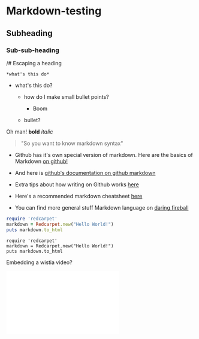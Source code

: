 # Markdown-testing

## Subheading

### Sub-sub-heading

/# Escaping a heading

```
*what's this do*
```

* what's this do?
  * how do I make small bullet points?
  	* Boom

  * bullet?

Oh man! **bold** *italic*

> "So you want to know markdown syntax"

* Github has it's own special version of markdown. Here are the basics of Markdown [on github!](https://help.github.com/articles/markdown-basics/)

* And here is [github's documentation on github markdown](https://help.github.com/articles/github-flavored-markdown/)

* Extra tips about how writing on Github works [here](https://help.github.com/articles/writing-on-github/)

* Here's a recommended markdown cheatsheet [here](https://github.com/adam-p/markdown-here/wiki/Markdown-Cheatsheet)

* You can find more general stuff Markdown language on [daring fireball](http://daringfireball.net/projects/markdown/)


```ruby
require 'redcarpet'
markdown = Redcarpet.new("Hello World!")
puts markdown.to_html
```

```
require 'redcarpet'
markdown = Redcarpet.new("Hello World!")
puts markdown.to_html
```
Embedding a wistia video?

<iframe src="//fast.wistia.net/embed/iframe/cfgay7jpsv" allowtransparency="true" frameborder="0" scrolling="no" class="wistia_embed" name="wistia_embed" allowfullscreen mozallowfullscreen webkitallowfullscreen oallowfullscreen msallowfullscreen width="300" height="169"></iframe><script src="//fast.wistia.net/assets/external/E-v1.js" async></script>
